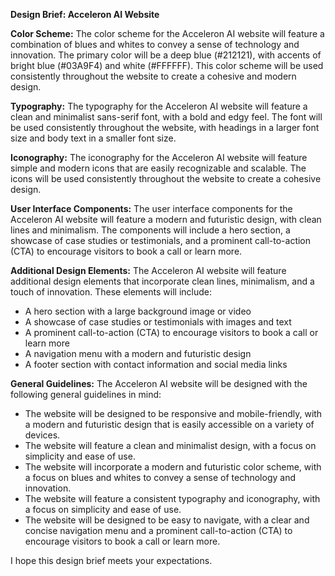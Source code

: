 **Design Brief: Acceleron AI Website**

**Color Scheme:**
The color scheme for the Acceleron AI website will feature a combination of blues and whites to convey a sense of technology and innovation. The primary color will be a deep blue (#212121), with accents of bright blue (#03A9F4) and white (#FFFFFF). This color scheme will be used consistently throughout the website to create a cohesive and modern design.

**Typography:**
The typography for the Acceleron AI website will feature a clean and minimalist sans-serif font, with a bold and edgy feel. The font will be used consistently throughout the website, with headings in a larger font size and body text in a smaller font size.

**Iconography:**
The iconography for the Acceleron AI website will feature simple and modern icons that are easily recognizable and scalable. The icons will be used consistently throughout the website to create a cohesive design.

**User Interface Components:**
The user interface components for the Acceleron AI website will feature a modern and futuristic design, with clean lines and minimalism. The components will include a hero section, a showcase of case studies or testimonials, and a prominent call-to-action (CTA) to encourage visitors to book a call or learn more.

**Additional Design Elements:**
The Acceleron AI website will feature additional design elements that incorporate clean lines, minimalism, and a touch of innovation. These elements will include:

* A hero section with a large background image or video
* A showcase of case studies or testimonials with images and text
* A prominent call-to-action (CTA) to encourage visitors to book a call or learn more
* A navigation menu with a modern and futuristic design
* A footer section with contact information and social media links

**General Guidelines:**
The Acceleron AI website will be designed with the following general guidelines in mind:

* The website will be designed to be responsive and mobile-friendly, with a modern and futuristic design that is easily accessible on a variety of devices.
* The website will feature a clean and minimalist design, with a focus on simplicity and ease of use.
* The website will incorporate a modern and futuristic color scheme, with a focus on blues and whites to convey a sense of technology and innovation.
* The website will feature a consistent typography and iconography, with a focus on simplicity and ease of use.
* The website will be designed to be easy to navigate, with a clear and concise navigation menu and a prominent call-to-action (CTA) to encourage visitors to book a call or learn more.

I hope this design brief meets your expectations.